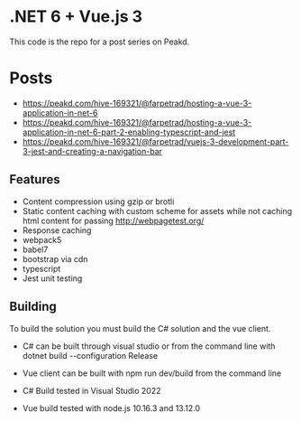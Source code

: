 # .NET 6 + Vue.js 3

This code is the repo for a post series on Peakd. 

# Posts
* https://peakd.com/hive-169321/@farpetrad/hosting-a-vue-3-application-in-net-6
* https://peakd.com/hive-169321/@farpetrad/hosting-a-vue-3-application-in-net-6-part-2-enabling-typescript-and-jest
* https://peakd.com/hive-169321/@farpetrad/vuejs-3-development-part-3-jest-and-creating-a-navigation-bar


## Features
 * Content compression using gzip or brotli 
 * Static content caching with custom scheme for assets while not caching html content for passing http://webpagetest.org/ 
 * Response caching
 * webpack5
 * babel7
 * bootstrap via cdn
 * typescript
 * Jest unit testing


## Building
To build the solution you must build the C# solution and the vue client.  
* C# can be built through visual studio or from the command line with dotnet build --configuration Release
* Vue client can be built with npm run dev/build from the command line

* C# Build tested in Visual Studio 2022
* Vue build tested with node.js 10.16.3 and 13.12.0
